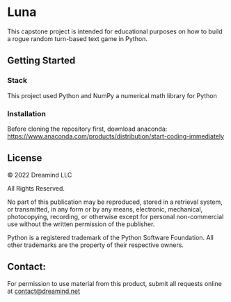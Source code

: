 # Luna
This capstone project is intended for educational purposes on how to build a rogue random turn-based text game in Python.

## Getting Started

### Stack
This project used Python and NumPy a numerical math library for Python

### Installation
Before cloning the repository first, download anaconda:
https://www.anaconda.com/products/distribution/start-coding-immediately


## License
© 2022 Dreamind LLC

All Rights Reserved. 

No part of this publication may be reproduced, stored in a retrieval system, or transmitted, in any form or by any means, electronic, mechanical, photocopying, recording, or otherwise except for personal non-commercial use without the written permission of the publisher.

Python is a registered trademark of the Python Software Foundation.
All other trademarks are the property of their respective owners.

## Contact:
For permission to use material from this product, submit all requests online at contact@dreamind.net
